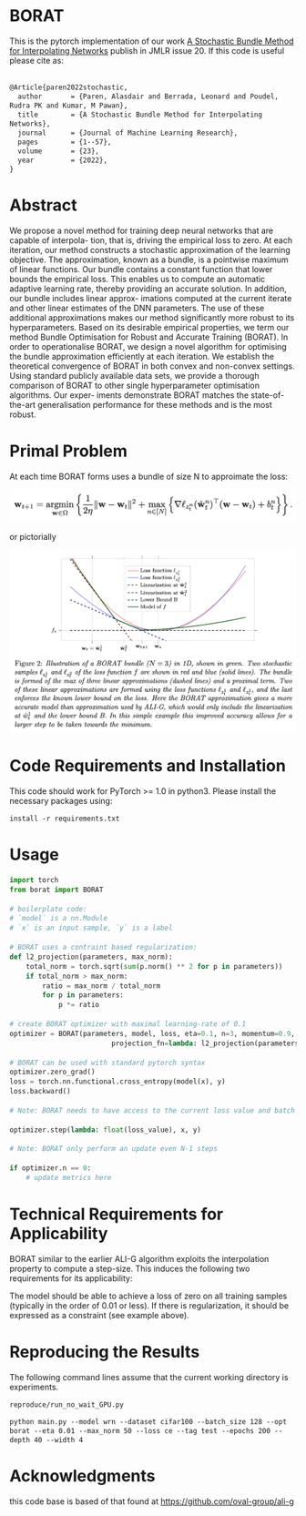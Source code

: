 # BORAT
This is the pytorch implementation of our work [A Stochastic Bundle Method for Interpolating Networks](https://arxiv.org/pdf/2201.12678.pdf) publish in JMLR issue 20. If this code is useful please cite as:

```

@Article{paren2022stochastic,
  author       = {Paren, Alasdair and Berrada, Leonard and Poudel, Rudra PK and Kumar, M Pawan},
  title        = {A Stochastic Bundle Method for Interpolating Networks},
  journal      = {Journal of Machine Learning Research},
  pages        = {1--57},
  volume       = {23},
  year         = {2022},
}

```



# Abstract

We propose a novel method for training deep neural networks that are capable of interpola-
tion, that is, driving the empirical loss to zero. At each iteration, our method constructs a
stochastic approximation of the learning objective. The approximation, known as a bundle,
is a pointwise maximum of linear functions. Our bundle contains a constant function that
lower bounds the empirical loss. This enables us to compute an automatic adaptive learning
rate, thereby providing an accurate solution. In addition, our bundle includes linear approx-
imations computed at the current iterate and other linear estimates of the DNN parameters.
The use of these additional approximations makes our method significantly more robust
to its hyperparameters. Based on its desirable empirical properties, we term our method
Bundle Optimisation for Robust and Accurate Training (BORAT). In order to operationalise
BORAT, we design a novel algorithm for optimising the bundle approximation efficiently
at each iteration. We establish the theoretical convergence of BORAT in both convex and
non-convex settings. Using standard publicly available data sets, we provide a thorough
comparison of BORAT to other single hyperparameter optimisation algorithms. Our exper-
iments demonstrate BORAT matches the state-of-the-art generalisation performance for
these methods and is the most robust.

# Primal Problem

At each time BORAT forms uses a bundle of size N to approimate the loss:

![borat_primal](images/borat_primal.png)

or pictorially

![borat_primal_problem](images/borat_prox_prob.png)


# Code Requirements and Installation

This code should work for PyTorch >= 1.0 in python3. Please install the necessary packages using:

```
install -r requirements.txt
```

# Usage

```python
import torch
from borat import BORAT

# boilerplate code:
# `model` is a nn.Module
# `x` is an input sample, `y` is a label

# BORAT uses a contraint based regularization:
def l2_projection(parameters, max_norm):
    total_norm = torch.sqrt(sum(p.norm() ** 2 for p in parameters))
    if total_norm > max_norm:
        ratio = max_norm / total_norm
        for p in parameters:
            p *= ratio

# create BORAT optimizer with maximal learning-rate of 0.1
optimizer = BORAT(parameters, model, loss, eta=0.1, n=3, momentum=0.9,
                         projection_fn=lambda: l2_projection(parameters, args.max_norm))

# BORAT can be used with standard pytorch syntax
optimizer.zero_grad()
loss = torch.nn.functional.cross_entropy(model(x), y)
loss.backward()

# Note: BORAT needs to have access to the current loss value and batch of data

optimizer.step(lambda: float(loss_value), x, y)

# Note: BORAT only perform an update even N-1 steps

if optimizer.n == 0:
    # update metrics here
```

# Technical Requirements for Applicability

BORAT similar to the earlier ALI-G algorithm exploits the interpolation property to compute a step-size. This induces the following two requirements for its applicability:

The model should be able to achieve a loss of zero on all training samples (typically in the order of 0.01 or less).
If there is regularization, it should be expressed as a constraint (see example above).

# Reproducing the Results

The following command lines assume that the current working directory is experiments.

```
reproduce/run_no_wait_GPU.py
```

```
python main.py --model wrn --dataset cifar100 --batch_size 128 --opt borat --eta 0.01 --max_norm 50 --loss ce --tag test --epochs 200 --depth 40 --width 4
```

# Acknowledgments

this code base is based of that found at https://github.com/oval-group/ali-g


